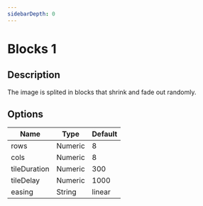 ```yaml
---
sidebarDepth: 0
---
```


# Blocks 1

## Description

The image is splited in blocks that shrink and fade out randomly.

## Options

| Name | Type | Default |
|------|------|---------|
| rows | Numeric | 8 |
| cols | Numeric | 8 |
| tileDuration | Numeric | 300 |
| tileDelay | Numeric | 1000 |
| easing | String | linear |
